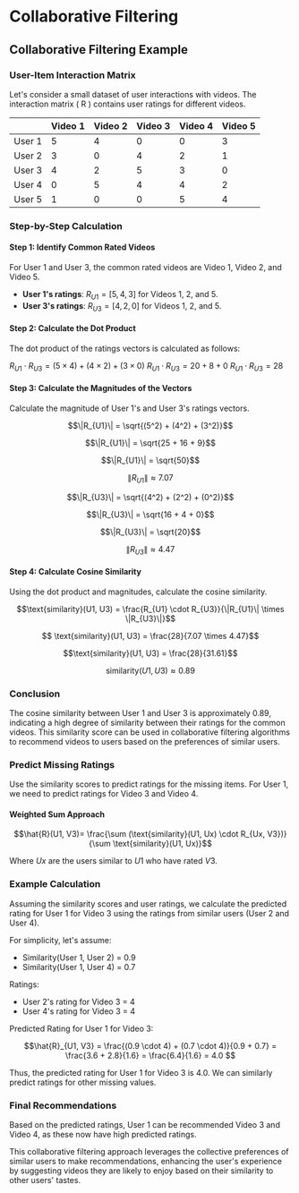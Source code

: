 # Collaborative Filtering

## Collaborative Filtering Example

### User-Item Interaction Matrix
Let's consider a small dataset of user interactions with videos. The interaction matrix \( R \) contains user ratings for different videos.

|       | Video 1 | Video 2 | Video 3 | Video 4 | Video 5 |
|-------|---------|---------|---------|---------|---------|
| User 1 |    5    |    4    |    0    |    0    |    3    |
| User 2 |    3    |    0    |    4    |    2    |    1    |
| User 3 |    4    |    2    |    5    |    3    |    0    |
| User 4 |    0    |    5    |    4    |    4    |    2    |
| User 5 |    1    |    0    |    0    |    5    |    4    |

### Step-by-Step Calculation

#### Step 1: Identify Common Rated Videos
For User 1 and User 3, the common rated videos are Video 1, Video 2, and Video 5.

- **User 1's ratings**: $R_{U1} = [5, 4, 3]$ for Videos 1, 2, and 5.
- **User 3's ratings**: $R_{U3} = [4, 2, 0]$ for Videos 1, 2, and 5.

#### Step 2: Calculate the Dot Product
The dot product of the ratings vectors is calculated as follows:

$R_{U1} \cdot R_{U3} = (5 \times 4) + (4 \times 2) + (3 \times 0)$
$R_{U1} \cdot R_{U3} = 20 + 8 + 0$
$R_{U1} \cdot R_{U3} = 28$

#### Step 3: Calculate the Magnitudes of the Vectors
Calculate the magnitude of User 1's and User 3's ratings vectors.

$$\|R_{U1}\| = \sqrt{(5^2) + (4^2) + (3^2)}$$

$$\|R_{U1}\| = \sqrt{25 + 16 + 9}$$

$$\|R_{U1}\| = \sqrt{50}$$

$$\|R_{U1}\| \approx 7.07$$

$$\|R_{U3}\| = \sqrt{(4^2) + (2^2) + (0^2)}$$

$$\|R_{U3}\| = \sqrt{16 + 4 + 0}$$

$$\|R_{U3}\| = \sqrt{20}$$

$$\|R_{U3}\| \approx 4.47$$

#### Step 4: Calculate Cosine Similarity
Using the dot product and magnitudes, calculate the cosine similarity.

$$\text{similarity}(U1, U3) = \frac{R_{U1} \cdot R_{U3}}{\|R_{U1}\| \times \|R_{U3}\|}$$

$$ \text{similarity}(U1, U3) = \frac{28}{7.07 \times 4.47}$$

$$\text{similarity}(U1, U3) = \frac{28}{31.61}$$

$$ \text{similarity}(U1, U3) \approx 0.89$$

### Conclusion
The cosine similarity between User 1 and User 3 is approximately 0.89, indicating a high degree of similarity between their ratings for the common videos. This similarity score can be used in collaborative filtering algorithms to recommend videos to users based on the preferences of similar users.

### Predict Missing Ratings
Use the similarity scores to predict ratings for the missing items. For User 1, we need to predict ratings for Video 3 and Video 4.

#### Weighted Sum Approach

$$\hat{R}(U1, V3)= \frac{\sum (\text{similarity}(U1, Ux) \cdot R_{Ux, V3})}{\sum \text{similarity}(U1, Ux)}$$

Where $Ux$ are the users similar to $U1$ who have rated $V3$.

### Example Calculation
Assuming the similarity scores and user ratings, we calculate the predicted rating for User 1 for Video 3 using the ratings from similar users (User 2 and User 4).

For simplicity, let's assume:
- Similarity(User 1, User 2) = 0.9
- Similarity(User 1, User 4) = 0.7

Ratings:
- User 2's rating for Video 3 = 4
- User 4's rating for Video 3 = 4

Predicted Rating for User 1 for Video 3:

$$\hat{R}_{U1, V3} = \frac{(0.9 \cdot 4) + (0.7 \cdot 4)}{0.9 + 0.7} = \frac{3.6 + 2.8}{1.6} = \frac{6.4}{1.6} = 4.0 $$

Thus, the predicted rating for User 1 for Video 3 is 4.0. We can similarly predict ratings for other missing values.

### Final Recommendations
Based on the predicted ratings, User 1 can be recommended Video 3 and Video 4, as these now have high predicted ratings.

This collaborative filtering approach leverages the collective preferences of similar users to make recommendations, enhancing the user's experience by suggesting videos they are likely to enjoy based on their similarity to other users' tastes.

